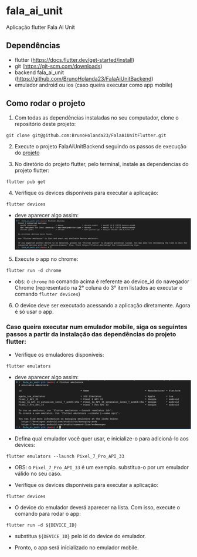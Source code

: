 # fala_ai_unit

Aplicação flutter Fala Ai Unit

## Dependências

- flutter (https://docs.flutter.dev/get-started/install)
- git (https://git-scm.com/downloads)
- backend fala_ai_unit (https://github.com/BrunoHolanda23/FalaAiUnitBackend)
- emulador android ou ios (caso queira executar como app mobile)

## Como rodar o projeto

1.  Com todas as dependências instaladas no seu computador, clone o repositório deste projeto:

```shell
git clone git@github.com:BrunoHolanda23/FalaAiUnitFlutter.git
```

2.  Execute o projeto FalaAiUnitBackend seguindo os passos de execução do [projeto](https://github.com/BrunoHolanda23/FalaAiUnitBackend/blob/main/README.md)

3.  No diretório do projeto flutter, pelo terminal, instale as dependencias do projeto flutter:

```shell
flutter pub get
```

4. Verifique os devices disponíveis para executar a aplicação:

```shell
flutter devices
```

- deve aparecer algo assim:
  ![Alt text](assets/images/print_devices.png)

5. Execute o app no chrome:

```shell
flutter run -d chrome
```

- obs: o `chrome` no comando acima é referente ao device_id do navegador Chrome (representado na 2° coluna do 3° item listados ao executar o comando `flutter devices`)

6. O device deve ser executado acessando a aplicação diretamente. Agora é só usar o app.

### Caso queira executar num emulador mobile, siga os seguintes passos a partir da instalação das dependências do projeto flutter:

- Verifique os emuladores disponíveis:

```shell
flutter emulators
```

- deve aparecer algo assim:
  ![Alt text](assets/images/print_emulators.png)

- Defina qual emulador você quer usar, e inicialize-o para adicioná-lo aos devices:

```shell
flutter emulators --launch Pixel_7_Pro_API_33
```

- OBS: o `Pixel_7_Pro_API_33` é um exemplo. substitua-o por um emulador válido no seu caso.

- Verifique os devices disponíveis para executar a aplicação:

```shell
flutter devices
```

- O device do emulador deverá aparecer na lista. Com isso, execute o comando para rodar o app:

```shell
flutter run -d ${DEVICE_ID}
```

- substitua `${DEVICE_ID}` pelo id do device do emulador.

- Pronto, o app será inicializado no emulador mobile.
